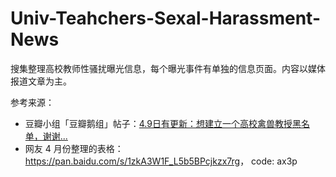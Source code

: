 # Univ-Teahchers-Sexal-Harassment-News

搜集整理高校教师性骚扰曝光信息，每个曝光事件有单独的信息页面。内容以媒体报道文章为主。

参考来源：
- 豆瓣小组「豆瓣鹅组」帖子：[4.9日有更新：想建立一个高校禽兽教授黑名单，谢谢... ](https://www.douban.com/group/topic/115164302/)
- 网友 4 月份整理的表格：<https://pan.baidu.com/s/1zkA3W1F_L5b5BPcjkzx7rg>， code: ax3p

